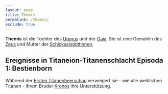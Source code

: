 ```yaml
---
layout: page
title: Themis
permalink: /themis/
exclude: true
---
```


**Themis** ist die Tochter des [Uranus](/uranus/) und der [Gaia](/gaia/). Sie ist eine Gemahlin des [Zeus](/zeus/) und Mutter der [Schicksalsgöttinnen](/Moiren/).

## Ereignisse in Titaneion-Titanenschlacht Episoda 1: Bestienborn

Während der [Ersten Titanenheerschau](/erste-titanenheerschau/) verweigert sie - wie alle weiblichen Titanen - ihrem Bruder [Kronos](/kronos/) ihre Unterstützung.
